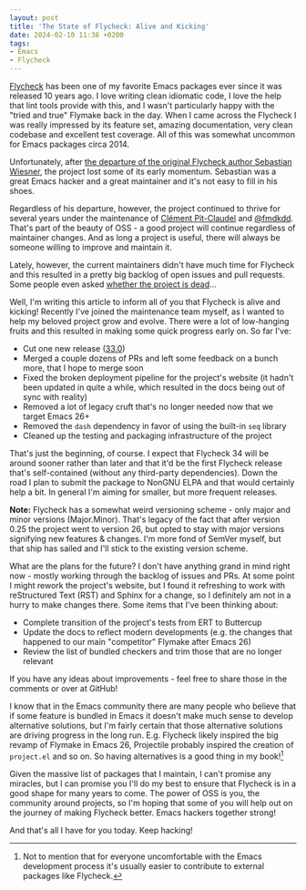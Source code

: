 ```yaml
---
layout: post
title: 'The State of Flycheck: Alive and Kicking'
date: 2024-02-10 11:38 +0200
tags:
- Emacs
- Flycheck
---
```


[Flycheck](https://www.flycheck.org) has been one of my favorite Emacs packages
ever since it was released 10 years ago. I love writing clean idiomatic code, I love the help that lint tools provide with this, and I wasn't particularly happy with the "tried and true" Flymake back in the day. When I came across the Flycheck I was really impressed by its feature set, amazing documentation, very clean codebase and excellent test coverage. All of this was somewhat uncommon for Emacs packages circa 2014.

Unfortunately, after [the departure of the original Flycheck author Sebastian Wiesner](https://github.com/flycheck/flycheck/issues/1177), the project lost some of its early momentum. Sebastian was a great Emacs hacker and a great maintainer and it's not easy to fill in his shoes.

Regardless of his departure, however, the project continued to thrive for several years under the maintenance of [Clément Pit-Claudel](https://github.com/cpitclaudel) and [@fmdkdd](https://github.com/fmdkdd). That's part of the beauty of OSS - a good project will continue regardless of maintainer changes. And as long a project is useful, there will always be someone willing to improve and maintain it.

Lately, however, the current maintainers didn't have much time for Flycheck and this resulted in a pretty big backlog of open issues and pull requests. Some people even asked [whether the project is dead](https://www.reddit.com/r/emacs/comments/sytuv7/is_flycheck_a_dead_project/)...

Well, I'm writing this article to inform all of you that Flycheck is alive and kicking! Recently I've joined the maintenance team myself, as I wanted to help my beloved project grow and evolve. There were a lot of low-hanging fruits and this resulted in making some quick progress early on. So far I've:

- Cut one new release ([33.0](https://github.com/flycheck/flycheck/releases/tag/33.0))
- Merged a couple dozens of PRs and left some feedback on a bunch more, that I hope to merge soon
- Fixed the broken deployment pipeline for the project's website (it hadn't been updated in quite a while, which resulted in the docs being out of sync with reality)
- Removed a lot of legacy cruft that's no longer needed now that we target Emacs 26+
- Removed the `dash` dependency in favor of using the built-in `seq` library
- Cleaned up the testing and packaging infrastructure of the project

That's just the beginning, of course. I expect that Flycheck 34 will be around sooner rather than later and that it'd be the first Flycheck release that's self-contained (without any third-party dependencies). Down the road I plan to submit the package to NonGNU ELPA and that would certainly help a bit. In general I'm aiming for smaller, but more frequent releases.

**Note:** Flycheck has a somewhat weird versioning scheme - only major and minor versions (Major.Minor). That's legacy of the fact that after version 0.25 the project went to version 26, but opted to stay with major versions signifying new features & changes. I'm more fond of SemVer myself, but that ship has sailed and I'll stick to the existing version scheme.

What are the plans for the future? I don't have anything grand in mind right now - mostly working through the backlog of issues and PRs. At some point I might rework the project's website, but I found it refreshing to work with reStructured Text (RST) and Sphinx for a change, so I definitely am not in a hurry to make changes there. Some items that I've been thinking about:

- Complete transition of the project's tests from ERT to Buttercup
- Update the docs to reflect modern developments (e.g. the changes that happened to our main "competitor" Flymake after Emacs 26)
- Review the list of bundled checkers and trim those that are no longer relevant

If you have any ideas about improvements - feel free to share those in the comments or over at GitHub!

I know that in the Emacs community there are many people who believe that if some feature is bundled in Emacs it doesn't make much sense to develop alternative solutions, but I'm fairly certain that those alternative solutions are driving progress in the long run. E.g. Flycheck likely inspired the big revamp of Flymake in Emacs 26, Projectile probably inspired the creation of `project.el` and so on. So having alternatives is a good thing in my book![^1]

Given the massive list of packages that I maintain, I can't promise any miracles, but I can promise you I'll do my best to ensure that Flycheck is in a good shape for many years to come. The power of OSS is you, the community around projects, so I'm hoping that some of you will help out on the journey of making Flycheck better. Emacs hackers together strong!

And that's all I have for you today. Keep hacking!

[^1]: Not to mention that for everyone uncomfortable with the Emacs development process it's usually easier to contribute to external packages like Flycheck.
